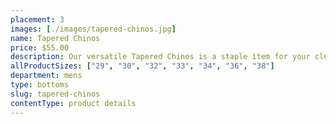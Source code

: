 ```yaml
---
placement: 3
images: [./images/tapered-chinos.jpg]
name: Tapered Chinos
price: $55.00
description: Our versatile Tapered Chinos is a staple item for your closet's contents. A pair of these are suitable for range of occasions.
allProductSizes: ["29", "30", "32", "33", "34", "36", "38"]
department: mens
type: bottoms
slug: tapered-chinos
contentType: product details
---
```


